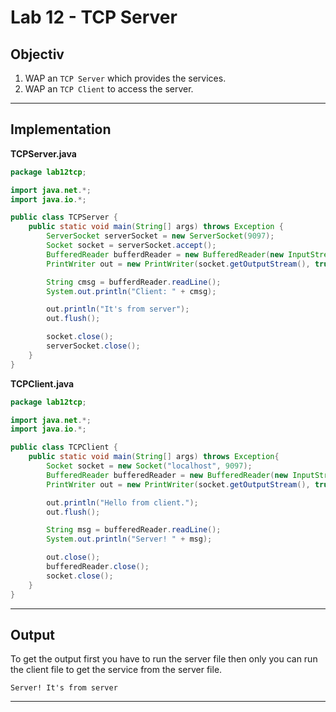 # Lab 12 - TCP Server

## Objectiv

1. WAP an `TCP Server` which provides the services.
2. WAP an `TCP Client` to access the server.

---

## Implementation

**TCPServer.java**
```java
package lab12tcp;

import java.net.*;
import java.io.*;

public class TCPServer {
    public static void main(String[] args) throws Exception {
        ServerSocket serverSocket = new ServerSocket(9097);
        Socket socket = serverSocket.accept();
        BufferedReader bufferdReader = new BufferedReader(new InputStreamReader(socket.getInputStream()));
        PrintWriter out = new PrintWriter(socket.getOutputStream(), true);

        String cmsg = bufferdReader.readLine();
        System.out.println("Client: " + cmsg);

        out.println("It's from server");
        out.flush();

        socket.close();
        serverSocket.close();
    }
}
```

**TCPClient.java**
```java
package lab12tcp;

import java.net.*;
import java.io.*;

public class TCPClient {
    public static void main(String[] args) throws Exception{
        Socket socket = new Socket("localhost", 9097);
        BufferedReader bufferedReader = new BufferedReader(new InputStreamReader(socket.getInputStream()));
        PrintWriter out = new PrintWriter(socket.getOutputStream(), true);

        out.println("Hello from client.");
        out.flush();

        String msg = bufferedReader.readLine();
        System.out.println("Server! " + msg);

        out.close();
        bufferedReader.close();
        socket.close();
    }
}
```

---

## Output

To get the output first you have to run the server file then only you can run the client file to get the service from the server file.

```output
Server! It's from server
```

---